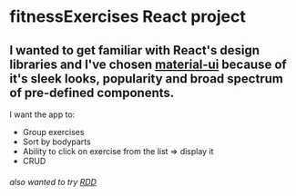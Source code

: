 # fitnessExercises React project

I wanted to get familiar with React's design libraries and I've chosen [material-ui](https://material-ui.com/) because of it's sleek looks, popularity and broad spectrum of pre-defined components.
------
I want the app to: 
* Group exercises
* Sort by bodyparts
* Ability to click on exercise from the list => display it
* CRUD

###### also wanted to try [RDD](https://ponyfoo.com/articles/readme-driven-development)

